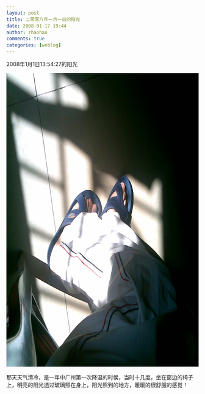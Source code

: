 ```yaml
---
layout: post
title: 二零零八年一月一日的阳光
date: 2008-01-17 19:44
author: zhaohao
comments: true
categories: [weblog]
---
```

2008年1月1日13:54:27的阳光

<a href="/Resource/Nokia-2008-01-01-13-54-27.jpg"><img class="alignnone size-large wp-image-353" src="/Resource/Nokia-2008-01-01-13-54-27.jpg" alt="Nokia-2008-01-01-13-54-27" width="1024" height="768" /></a>

那天天气清冷，是一年中广州第一次降温的时侯，当时十几度，坐在窗边的椅子上，明亮的阳光透过玻璃照在身上，阳光照到的地方，暖暖的很舒服的感觉！
